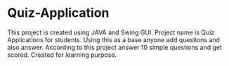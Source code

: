 # Quiz-Application
This project is created using JAVA and Swing GUI. Project name is Quiz Applications for students. Using this as a base anyone add questions and also answer. According to this project answer 10 simple questions and get scored. Created for learning purpose.
